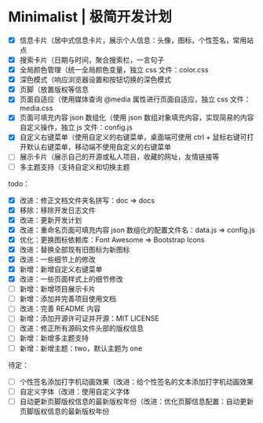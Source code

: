 <!-- Copyright © 2021 Cai Hai. All Rights Reserved. -->

# Minimalist | 极简开发计划

- [x] 信息卡片（居中式信息卡片，展示个人信息：头像，图标，个性签名，常用站点
- [x] 搜索卡片（日期与时间，聚合搜索栏，一言句子
- [x] 全局颜色管理（统一全局颜色变量，独立 css 文件：color.css
- [x] 深色模式（响应浏览器设置和按钮切换的深色模式
- [x] 页脚（放置版权等信息
- [x] 页面自适应（使用媒体查询 @media 属性进行页面自适应，独立 css 文件：media.css
- [x] 页面可填充内容 json 数组化（使用 json 数组对象填充内容，实现简易的内容自定义操作，独立 js 文件：config.js
- [x] 自定义右键菜单（使用自定义的右键菜单，桌面端可使用 ctrl + 鼠标右键可打开默认右键菜单，移动端不使用自定义的右键菜单
- [ ] 展示卡片（展示自己的开源或私人项目，收藏的网址，友情链接等
- [ ] 多主题支持（支持自定义和切换主题

todo：

- [x] 改进：修正文档文件夹名拼写：doc => docs
- [x] 移除：移除开发日志文件
- [x] 改进：更新开发计划
- [x] 改进：重命名页面可填充内容 json 数组化的配置文件名：data.js => config.js
- [x] 优化：更换图标依赖库：Font Awesome => Bootstrap Icons
- [x] 改进：替换全部现有旧图标为新图标
- [x] 改进：一些细节上的修改
- [x] 新增：新增自定义右键菜单
- [x] 改进：一些页面样式上的细节修改
- [ ] 新增：新增项目展示卡片
- [ ] 新增：添加并完善项目使用文档
- [ ] 改进：完善 README 内容
- [ ] 新增：添加开源许可证并开源：MIT LICENSE
- [ ] 改进：修正所有源码文件头部的版权信息
- [ ] 新增：新增多主题支持
- [ ] 新增：新增主题：two，默认主题为 one

待定：

- [ ] 个性签名添加打字机动画效果（改进：给个性签名的文本添加打字机动画效果
- [ ] 自定义字体（改进：使用自定义字体
- [ ] 自动更新页脚版权信息的最新版权年份（改进：优化页脚信息配置：自动更新页脚版权信息的最新版权年份
